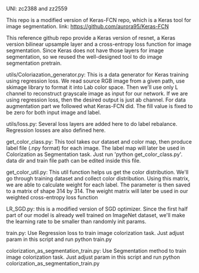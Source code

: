 UNI: zc2388 and zz2559

This repo is a modified version of Keras-FCN repo, which is a Keras tool for image segmentation. link: https://github.com/aurora95/Keras-FCN

This reference github repo provide a Keras version of resnet, a Keras version bilinear upsample layer and a cross-entropy loss function for image segmentation. Since Keras does not have those layers for image segmentation, so we reused the well-designed tool to do image segmentation pretrain.

utils/Coloriazation_generator.py: This is a data generator for Keras training using regression loss. We read source RGB image from a given path, use skimage library to format it into Lab color space. Then we'll use only L channel to reconstruct grayscale image as input for our network. If we are using regression loss, then the desired output is just ab channel. For data augmentation part we followed what Keras-FCN did. The fill value is fixed to be zero for both input image and label.

utils/loss.py: Several loss layers are added here to do label rebalance. Regression losses are also defined here.

get_color_class.py: This tool takes our dataset and color map, then produce label file (.npy format) for each image. The label map will later be used in Colorization as Segmentation task. Just run 'python get_color_class.py'. data dir and train file path can be edited inside this file.

get_color_util.py: This util function helps us get the color distribution. We'll go through training dataset and collect color distribution. Using this matrix, we are able to calculate weight for each label. The parameter is then saved to a matrix of shape 314 by 314. The weight matrix will later be used in our weighted cross-entropy loss function

LR_SGD.py: this is a modified version of SGD optimizer. Since the first half part of our model is already well trained on ImageNet dataset, we'll make the learning rate to be smaller than randomly init params.

train.py: Use Regression loss to train image colorization task. Just adjust param in this script and run python train.py

colorization_as_segmentation_train.py: Use Segmentation method to train image colorization task. Just adjust param in this script and run python colorization_as_segmentation_train.py
